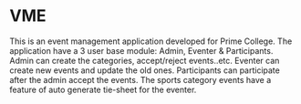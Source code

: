 # VME
This is an event management application developed for Prime College.
The application have a 3 user base module: Admin, Eventer & Participants.
Admin can create the categories, accept/reject events..etc.
Eventer can create new events and update the old ones.
Participants can participate after the admin accept the events.
The sports category events have a feature of auto generate tie-sheet for the eventer.
